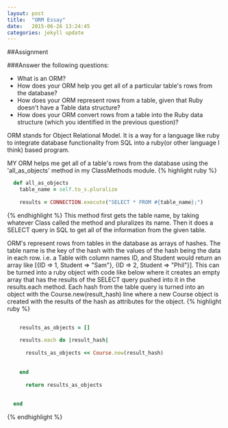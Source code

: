 ```yaml
---
layout: post
title:  "ORM Essay"
date:   2015-06-26 13:24:45
categories: jekyll update
---
```

##Assignment

###Answer the following questions:

- What is an ORM?
- How does your ORM help you get all of a particular table's rows from the database?
- How does your ORM represent rows from a table, given that Ruby doesn't have a Table data structure?
- How does your ORM convert rows from a table into the Ruby data structure (which you identified in the previous question)?


ORM stands for Object Relational Model.  It is a way for a language like ruby to integrate database functionality from SQL into a ruby(or other language I think) based program.

MY ORM helps me get all of a table's rows from the database using the 'all_as_objects' method in my ClassMethods module.
{% highlight ruby %}
```ruby
  def all_as_objects
    table_name = self.to_s.pluralize
      
    results = CONNECTION.execute("SELECT * FROM #{table_name};")
```
{% endhighlight %}
This method first gets the table name, by taking whatever Class called the method and pluralizes its name.  Then it does a SELECT query in SQL to get all of the information from the given table.  


ORM's represent rows from tables in the database as arrays of hashes.  The table name is the key of the hash with the values of the hash being the data in each row. i.e. a Table with column names ID, and Student would return an array like [{ID => 1, Student => "Sam"}, {ID => 2, Student => "Phil"}].  This can be turned into a ruby object with code like below where it creates an empty array that has the results of the SELECT query pushed into it in the results.each method.  Each hash from the table query is turned into an object with the Course.new(result_hash) line where a new Course object is created with the results of the hash as attributes for the object.
{% highlight ruby %}
```ruby
  
    results_as_objects = []
    
    results.each do |result_hash|
    
      results_as_objects << Course.new(result_hash)
   
    
    end
    
      return results_as_objects
    
    
  end

```
{% endhighlight %}



